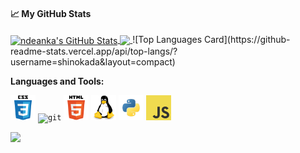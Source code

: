<!--
**ndeanka/ndeanka** is a ✨ _special_ ✨ repository because its `README.md` (this file) appears on your GitHub profile.

Here are some ideas to get you started:

- 🔭 I’m currently working on ...
- 🌱 I’m currently learning Django ORM
- 👯 I’m looking to collaborate on ...
- 🤔 I’m looking for help with ...
- 💬 Ask me about ...
- 📫 How to reach me: williammlula4@gmail.com
- 😄 Pronouns: ...
- ⚡ Fun fact: ...
-->

#### &#x1f4c8; My GitHub Stats

<a href="https://github.com/ndeanka">
  <img align="center" src="https://github-readme-stats.vercel.app/api?username=ndeanka&show_icons=true&line_height=33&count_private=true&theme=dark" alt="ndeanka's GitHub Stats" />
</a>

<a href="https://github.com/ndeanka">
  <img align="center" src="https://github-readme-stats.vercel.app/api/top-langs/?username=ndeanka&&hide=cmake&langs_count=4&line_height=35&theme=dark" />
</a>
![Top Languages Card](https://github-readme-stats.vercel.app/api/top-langs/?username=shinokada&layout=compact)

**Languages and Tools:**

<!-- <code><img src="https://raw.githubusercontent.com/devicons/devicon/master/icons/bash/bash-original.svg" alt="bash" width="40" height="40"/></code> -->

<code><img src="https://raw.githubusercontent.com/devicons/devicon/master/icons/css3/css3-original-wordmark.svg" alt="css3" width="40" height="40"/></code>
<code><img src="https://www.vectorlogo.zone/logos/git-scm/git-scm-icon.svg" alt="git" width="40" height="40"/></code>
<code><img src="https://raw.githubusercontent.com/devicons/devicon/master/icons/html5/html5-original-wordmark.svg" alt="html5" width="40" height="40"/></code>
<code><img src="https://raw.githubusercontent.com/devicons/devicon/master/icons/linux/linux-original.svg" alt="linux" width="40" height="40"/></code>
<code><img height="40" src="https://raw.githubusercontent.com/ndeanka/ndeanka/master/assets/python.png"></code>
<code><img height="40" src="https://raw.githubusercontent.com/ndeanka/ndeanka/master/assets/javascript.png"></code>

![](https://komarev.com/ghpvc/?username=ndeanka)
